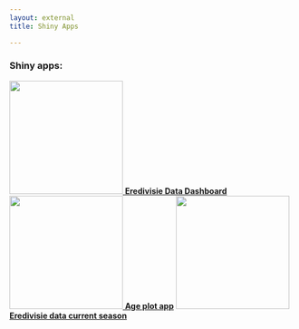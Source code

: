 ```yaml
---
layout: external
title: Shiny Apps

---
```


### Shiny apps:
<a href="https://shinynew.robinkoetsier.nl/eredivisie/">
<img src="https://raw.githubusercontent.com/RobinKoetsier/robinkoetsier.github.io/master/assets/img/shiny/shinyTDL.png"
     style="width:200px">  
<a href="https://shinynew.robinkoetsier.nl/eredivisie"><strong>Eredivisie Data Dashboard</strong></a>

<a href="https://shinynew.robinkoetsier.nl/AppTwo/">
<img src="https://raw.githubusercontent.com/RobinKoetsier/robinkoetsier.github.io/master/assets/img/shiny/shinyAge.png"
     style="width:200px">  
<a href="https://shinynew.robinkoetsier.nl/AppTwo/"><strong>Age plot app</strong></a>

<a href="https://www.gettingbluefingers.com/rank">
<img src="https://raw.githubusercontent.com/RobinKoetsier/robinkoetsier.github.io/master/assets/img/shiny/shinyAge.png"
     style="width:200px">  
<a href="https://www.gettingbluefingers.com/rank"><strong>Eredivisie data current season</strong></a>
     
